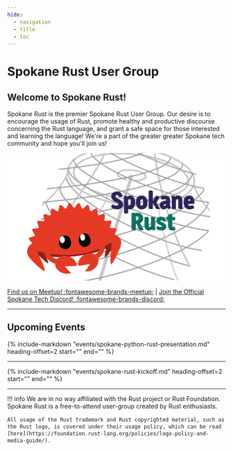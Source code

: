 ```yaml
---
hide:
  - navigation
  - title
  - toc
---
```


# Spokane Rust User Group

## Welcome to Spokane Rust!

Spokane Rust is the premier Spokane Rust User Group. Our desire is to encourage the usage of Rust, promote healthy and productive discourse concerning the Rust language, and grant a safe space for those interested and learning the language! We're a part of the greater greater Spokane tech community and hope you'll join us!

![](img/spokane_rust.png)

[Find us on Meetup! :fontawesome-brands-meetup:](https://www.meetup.com/spokane-rust/) | [Join the Official Spokane Tech Discord! :fontawesome-brands-discord:](https://discord.gg/XtwY48Cr)

---

## Upcoming Events

{%
  include-markdown "events/spokane-python-rust-presentation.md"
  heading-offset=2
  start="<!-- index start -->"
  end="<!-- index end -->"
%}

---

{%
  include-markdown "events/spokane-rust-kickoff.md"
  heading-offset=2
  start="<!-- index start -->"
  end="<!-- index end -->"
%}

---

!!! info
    We are in no way affiliated with the Rust project or Rust Foundation. Spokane Rust is a free-to-attend user-group created by Rust enthusiasts.
    
    All usage of the Rust trademark and Rust copyrighted material, such as the Rust logo, is covered under their usage policy, which can be read [here](https://foundation.rust-lang.org/policies/logo-policy-and-media-guide/).